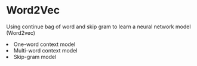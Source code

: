 # Word2Vec
Using continue bag of word and skip gram to learn a neural network model (Word2vec)<br>
<li> One-word context model
<li> Multi-word context model
<li> Skip-gram model

